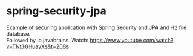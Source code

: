 # spring-security-jpa
Example of securing application with Spring Security and JPA and H2 file database.  
Followed by io.javabrains.
Watch: https://www.youtube.com/watch?v=TNt3GHuayXs&t=208s
